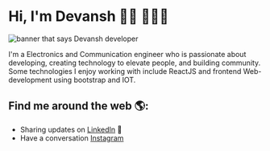 # Hi, I'm Devansh 👋🏾 👩🏾‍💻

<img src="https://drive.google.com/file/d/1-zjiwdO0XOBpVZnU1dFAzFGtMLUSsY6m/view?usp=sharing" alt="banner that says Devansh developer">

I'm a Electronics and Communication engineer who is passionate about developing, creating technology to elevate people, and building community. Some technologies I enjoy working with include ReactJS and frontend Web-development using bootstrap and IOT.


## Find me around the web 🌎:

- Sharing updates on <a href="https://www.linkedin.com/in/devansh-shukla-433956169/">LinkedIn</a> 💼
- Have a conversation  <a href="https://www.instagram.com/i.am.devansh/"> Instagram </a>
